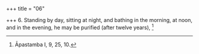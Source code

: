+++
title = "06"

+++
6. Standing by day, sitting at night, and bathing in the morning, at noon, and in the evening, he may be purified (after twelve years), [^6] 


[^6]:  Āpastamba I, 9, 25, 10.
